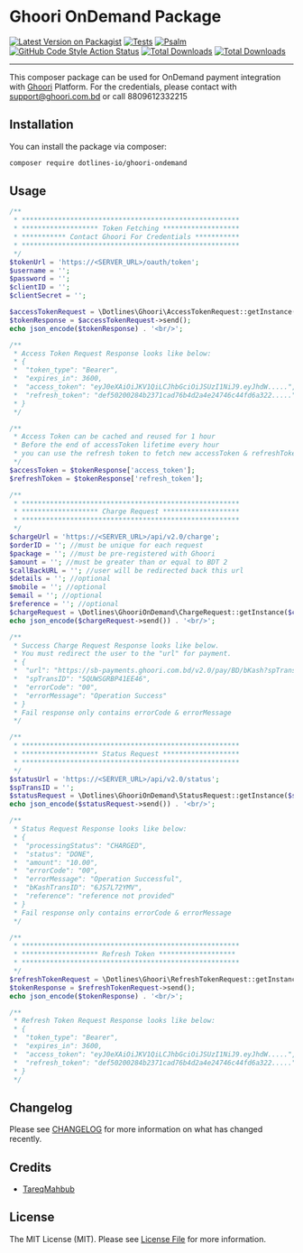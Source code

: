 # Ghoori OnDemand Package

[![Latest Version on Packagist](https://img.shields.io/packagist/v/dotlines-io/ghoori-ondemand.svg?style=flat-square)](https://packagist.org/packages/dotlines-io/ghoori-ondemand)
[![Tests](https://github.com/dotlines-io/ghoori-ondemand/actions/workflows/run-tests.yml/badge.svg)](https://github.com/dotlines-io/ghoori-ondemand/actions/workflows/run-tests.yml)
[![Psalm](https://github.com/dotlines-io/ghoori-ondemand/actions/workflows/psalm.yml/badge.svg)](https://github.com/dotlines-io/ghoori-ondemand/actions/workflows/psalm.yml)
[![GitHub Code Style Action Status](https://img.shields.io/github/workflow/status/dotlines-io/ghoori-ondemand/Check%20&%20fix%20styling?label=code%20style)](https://github.com/dotlines-io/ghoori-ondemand/actions?query=workflow%3A"Check+%26+fix+styling"+branch%3Amaster)
[![Total Downloads](https://img.shields.io/packagist/dt/dotlines-io/ghoori-ondemand.svg?style=flat-square)](https://packagist.org/packages/dotlines-io/ghoori-ondemand)
[![Total Downloads](https://badgen.net/packagist/php/dotlines-io/ghoori-ondemand)](https://packagist.org/packages/dotlines-io/ghoori-ondemand)

---

This composer package can be used for OnDemand payment integration with [Ghoori](http://ghoori.com.bd) Platform.
For the credentials, please contact with support@ghoori.com.bd or call 8809612332215

## Installation

You can install the package via composer:

```bash
composer require dotlines-io/ghoori-ondemand
```

## Usage

```php
/**
 * ******************************************************
 * ******************* Token Fetching *******************
 * *********** Contact Ghoori For Credentials ***********
 * ******************************************************
 */
$tokenUrl = 'https://<SERVER_URL>/oauth/token';
$username = '';
$password = '';
$clientID = '';
$clientSecret = '';

$accessTokenRequest = \Dotlines\Ghoori\AccessTokenRequest::getInstance($tokenUrl, $username, $password, $clientID, $clientSecret);
$tokenResponse = $accessTokenRequest->send();
echo json_encode($tokenResponse) . '<br/>';

/**
 * Access Token Request Response looks like below:
 * {
 *  "token_type": "Bearer",
 *  "expires_in": 3600,
 *  "access_token": "eyJ0eXAiOiJKV1QiLCJhbGciOiJSUzI1NiJ9.eyJhdW.....",
 *  "refresh_token": "def50200284b2371cad76b4d2a4e24746c44fd6a322....."
 * }
 */

/**
 * Access Token can be cached and reused for 1 hour
 * Before the end of accessToken lifetime every hour
 * you can use the refresh token to fetch new accessToken & refreshToken
 */
$accessToken = $tokenResponse['access_token'];
$refreshToken = $tokenResponse['refresh_token'];

/**
 * ******************************************************
 * ******************* Charge Request *******************
 * ******************************************************
 */
$chargeUrl = 'https://<SERVER_URL>/api/v2.0/charge';
$orderID = ''; //must be unique for each request
$package = ''; //must be pre-registered with Ghoori
$amount = ''; //must be greater than or equal to BDT 2
$callBackURL = ''; //user will be redirected back this url
$details = ''; //optional
$mobile = ''; //optional
$email = ''; //optional
$reference = ''; //optional
$chargeRequest = \Dotlines\GhooriOnDemand\ChargeRequest::getInstance($chargeUrl, $accessToken, $clientID, $orderID, $package, $amount, $callBackURL, $details, $mobile, $email, $reference);
echo json_encode($chargeRequest->send()) . '<br/>';

/**
 * Success Charge Request Response looks like below.
 * You must redirect the user to the "url" for payment.
 * {
 *  "url": "https://sb-payments.ghoori.com.bd/v2.0/pay/BD/bKash?spTransID=5QUWSGRBP41EE46",
 *  "spTransID": "5QUWSGRBP41EE46",
 *  "errorCode": "00",
 *  "errorMessage": "Operation Success"
 * }
 * Fail response only contains errorCode & errorMessage
 */

/**
 * ******************************************************
 * ******************* Status Request *******************
 * ******************************************************
 */
$statusUrl = 'https://<SERVER_URL>/api/v2.0/status';
$spTransID = '';
$statusRequest = \Dotlines\GhooriOnDemand\StatusRequest::getInstance($statusUrl, $accessToken, $clientID, $spTransID);
echo json_encode($statusRequest->send()) . '<br/>';

/**
 * Status Request Response looks like below:
 * {
 *  "processingStatus": "CHARGED",
 *  "status": "DONE",
 *  "amount": "10.00",
 *  "errorCode": "00",
 *  "errorMessage": "Operation Successful",
 *  "bKashTransID": "6JS7L72YMV",
 *  "reference": "reference not provided"
 * }
 * Fail response only contains errorCode & errorMessage
 */

/**
 * ******************************************************
 * ******************* Refresh Token *******************
 * ******************************************************
 */
$refreshTokenRequest = \Dotlines\Ghoori\RefreshTokenRequest::getInstance($tokenUrl, $accessToken, $clientID, $clientSecret, $refreshToken);
$tokenResponse = $refreshTokenRequest->send();
echo json_encode($tokenResponse) . '<br/>';

/**
 * Refresh Token Request Response looks like below:
 * {
 *  "token_type": "Bearer",
 *  "expires_in": 3600,
 *  "access_token": "eyJ0eXAiOiJKV1QiLCJhbGciOiJSUzI1NiJ9.eyJhdW.....",
 *  "refresh_token": "def50200284b2371cad76b4d2a4e24746c44fd6a322....."
 * }
 */
```

## Changelog

Please see [CHANGELOG](CHANGELOG.md) for more information on what has changed recently.

## Credits

- [TareqMahbub](https://github.com/TareqMahbub)

## License

The MIT License (MIT). Please see [License File](LICENSE.md) for more information.
